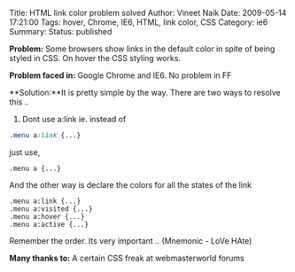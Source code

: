 Title: HTML link color problem solved
Author: Vineet Naik
Date: 2009-05-14 17:21:00
Tags: hover, Chrome, IE6, HTML, link color, CSS
Category: ie6
Summary: 
Status: published

**Problem:** Some browsers show links in the default color in spite of being styled in CSS. On hover the CSS styling works.

**Problem faced in:** Google Chrome and IE6. No problem in FF

**Solution:**It is pretty simple by the way. There are two ways to resolve this ..

1. Dont use a:link ie. instead of

```css
.menu a:link {...}
```

just use,

```
.menu a {...}
```

And the other way is declare the colors for all the states of the link

```
.menu a:link {...}
.menu a:visited {...}
.menu a:hover {...}
.menu a:active {...}
```

Remember the order. Its very important .. (Mnemonic - LoVe HAte)

**Many thanks to:** A certain CSS freak at webmasterworld forums
